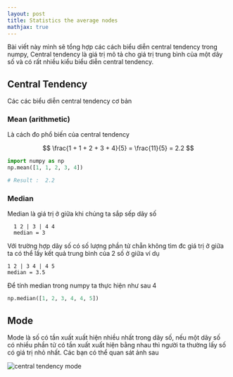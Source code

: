 ```yaml
---
layout: post
title: Statistics the average nodes
mathjax: true
---
```

Bài viết này mình sẽ tổng hợp các cách biểu diễn central tendency trong numpy, Central tendency là giá trị mô tả cho giá trị  trung bình của một dãy số và có rất nhiều kiểu biểu diễn central tendency. 

## Central Tendency
Các các biểu diễn central tendency cơ bản 

### Mean (arithmetic)

Là cách đo phổ biến của central tendency 

$$ \frac{1 + 1 + 2 + 3 + 4}{5} = \frac{11}{5} = 2.2 $$

```python 
import numpy as np
np.mean([1, 1, 2, 3, 4])

# Result :  2.2
```

### Median 

Median là giá trị ở giữa khi chúng ta sắp sếp dãy số 
```
  1 2 | 3 | 4 4 
  median = 3
```

Với trường hợp dãy số có số lượng phần tử chẵn không tìm đc giá trị ở giữa ta có thể lấy kết quả trung bình của 2 số ở giữa ví dụ 

```
1 2 | 3 4 | 4 5
median = 3.5 
```
Để tính median trong numpy ta thực hiện như sau 4

```python 
np.median([1, 2, 3, 4, 4, 5])

```

## Mode 

Mode là số có tần xuất xuất hiện nhiều nhất trong dãy số, nếu một dãy số có nhiều phần tử có tần xuất xuất hiện bằng nhau thì người ta thường lấy số có giá trị nhỏ nhất.
Các bạn có thể quan sát ảnh sau 

![central tendency mode ](https://statistics.laerd.com/statistical-guides/img/mode-1.png)

